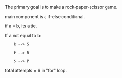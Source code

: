 The primary goal is to make a rock-paper-scissor game.

main component is a if-else conditional.

if a = b, its a tie.

If a not equal to b:


		R --> S

		P --> R

		S --> P


total attempts = 6 in "for" loop.



